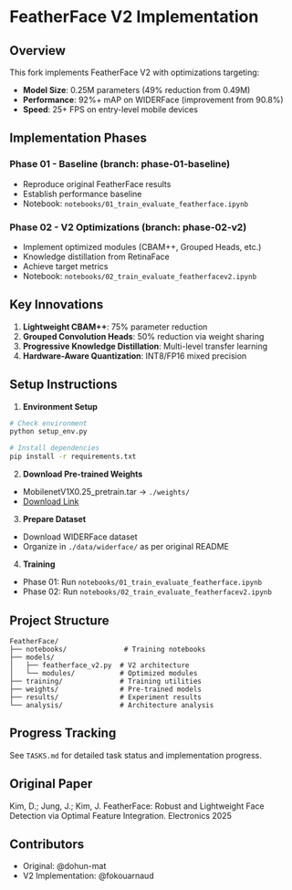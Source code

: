 # FeatherFace V2 Implementation

## Overview
This fork implements FeatherFace V2 with optimizations targeting:
- **Model Size**: 0.25M parameters (49% reduction from 0.49M)
- **Performance**: 92%+ mAP on WIDERFace (improvement from 90.8%)
- **Speed**: 25+ FPS on entry-level mobile devices

## Implementation Phases

### Phase 01 - Baseline (branch: phase-01-baseline)
- Reproduce original FeatherFace results
- Establish performance baseline
- Notebook: `notebooks/01_train_evaluate_featherface.ipynb`

### Phase 02 - V2 Optimizations (branch: phase-02-v2)
- Implement optimized modules (CBAM++, Grouped Heads, etc.)
- Knowledge distillation from RetinaFace
- Achieve target metrics
- Notebook: `notebooks/02_train_evaluate_featherfacev2.ipynb`

## Key Innovations
1. **Lightweight CBAM++**: 75% parameter reduction
2. **Grouped Convolution Heads**: 50% reduction via weight sharing
3. **Progressive Knowledge Distillation**: Multi-level transfer learning
4. **Hardware-Aware Quantization**: INT8/FP16 mixed precision

## Setup Instructions

1. **Environment Setup**
```bash
# Check environment
python setup_env.py

# Install dependencies
pip install -r requirements.txt
```

2. **Download Pre-trained Weights**
- MobilenetV1X0.25_pretrain.tar → `./weights/`
- [Download Link](https://drive.google.com/open?id=1oZRSG0ZegbVkVwUd8wUIQx8W7yfZ_ki1)

3. **Prepare Dataset**
- Download WIDERFace dataset
- Organize in `./data/widerface/` as per original README

4. **Training**
- Phase 01: Run `notebooks/01_train_evaluate_featherface.ipynb`
- Phase 02: Run `notebooks/02_train_evaluate_featherfacev2.ipynb`

## Project Structure
```
FeatherFace/
├── notebooks/              # Training notebooks
├── models/
│   ├── featherface_v2.py  # V2 architecture
│   └── modules/           # Optimized modules
├── training/              # Training utilities
├── weights/               # Pre-trained models
├── results/               # Experiment results
└── analysis/              # Architecture analysis
```

## Progress Tracking
See `TASKS.md` for detailed task status and implementation progress.

## Original Paper
Kim, D.; Jung, J.; Kim, J. FeatherFace: Robust and Lightweight Face Detection via Optimal Feature Integration. Electronics 2025

## Contributors
- Original: @dohun-mat
- V2 Implementation: @fokouarnaud
